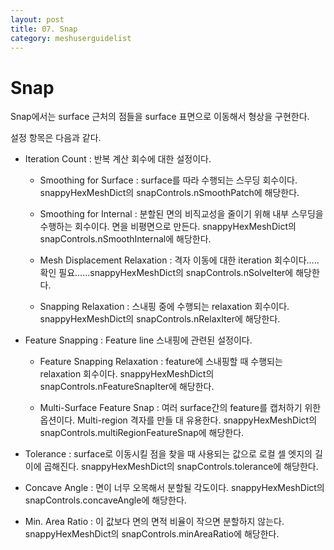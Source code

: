 ```yaml
---
layout: post
title: 07. Snap
category: meshuserguidelist
---
```


# Snap

Snap에서는 surface 근처의 점들을 surface 표면으로 이동해서 형상을 구현한다. 

설정 항목은 다음과 같다.

+ Iteration Count : 반복 계산 회수에 대한 설정이다.
  
  * Smoothing for Surface : surface를 따라 수행되는 스무딩 회수이다. snappyHexMeshDict의 snapControls.nSmoothPatch에 해당한다.
      
  * Smoothing for Internal : 분할된 면의 비직교성을 줄이기 위해 내부 스무딩을 수행하는 회수이다. 면을 비평면으로 만든다. snappyHexMeshDict의 snapControls.nSmoothInternal에 해당한다.
 
  * Mesh Displacement Relaxation : 격자 이동에 대한 iteration 회수이다..... 확인 필요......snappyHexMeshDict의 snapControls.nSolveIter에 해당한다.
 
  * Snapping Relaxation : 스내핑 중에 수행되는 relaxation 회수이다. snappyHexMeshDict의 snapControls.nRelaxIter에 해당한다.
 
+ Feature Snapping : Feature line 스내핑에 관련된 설정이다.

  * Feature Snapping Relaxation : feature에 스내핑할 때 수행되는 relaxation 회수이다. snappyHexMeshDict의 snapControls.nFeatureSnapIter에 해당한다.
 
  * Multi-Surface Feature Snap : 여러 surface간의 feature를 캡처하기 위한 옵션이다.  Multi-region 격자를 만들 대 유용한다. snappyHexMeshDict의 snapControls.multiRegionFeatureSnap에 해당한다.

+ Tolerance : surface로 이동시킬 점을 찾을 때 사용되는 값으로 로컬 셀 엣지의 길이에 곱해진다. snappyHexMeshDict의 snapControls.tolerance에 해당한다.

+ Concave Angle : 면이 너무 오목해서 분할될 각도이다. snappyHexMeshDict의 snapControls.concaveAngle에 해당한다.

+ Min. Area Ratio : 이 값보다 면의 면적 비율이 작으면 분할하지 않는다. snappyHexMeshDict의 snapControls.minAreaRatio에 해당한다.











